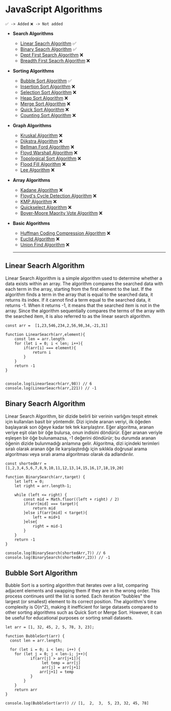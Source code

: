 # JavaScript Algorithms

`✅ -> Added`
`❌ -> Not added`

* **Search Algorithms**
  * [Linear Seacrh Algorithm](#Linear-Seacrh-Algorithm) ✅
  * [Binary Seacrh Algorithm](#Binary-Seacrh-Algorithm) ✅
  * [Dept First Search Algorithm]() ❌
  * [Breadth First Seacrh Algorithm]() ❌
 
* **Sorting Algorithms**
  * [Bubble Sort Algorithm](Bubble-Sort-Algorithm) ✅
  * [Insertion Sort Algorithm]() ❌
  * [Selection Sort Algorithm]() ❌
  * [Heap Sort Algorithm]() ❌
  * [Merge Sort Algorithm]() ❌
  * [Quick Sort Algorithm]() ❌
  * [Counting Sort Algorithm]() ❌

* **Graph Algorithms**
  * [Kruskal Algorithm]() ❌
  * [Dijkstra Algorithm]() ❌
  * [Bellman Ford Algorithm]() ❌
  * [Floyd Warshall Algorithm]() ❌
  * [Topological Sort Algorithm]() ❌
  * [Flood Fill Algorithm]() ❌
  * [Lee Algorithm]() ❌

* **Array Algorithms**
  * [Kadane Algorithm]() ❌
  * [Floyd's Cycle Detection Algorithm]() ❌
  * [KMP Algorithm]() ❌
  * [Quickselect Algorithm]() ❌
  * [Boyer-Moore Maority Vote Algorithm]() ❌

* **Basic Algorithms**
  * [Huffman Coding Compression Algorithm]() ❌
  * [Euclid Algorithm]() ❌
  * [Union Find Algorithm]() ❌
  
  <hr>

## Linear Seacrh Algorithm

Linear Search Algorithm is a simple algorithm used to determine whether a data exists within an array. The algorithm compares the searched data with each term in the array, starting from the first element to the last. If the algorithm finds a term in the array that is equal to the searched data, it returns its index. If it cannot find a term equal to the searched data, it returns -1. When it returns -1, it means that the searched item is not in the array. Since the algorithm sequentially compares the terms of the array with the searched item, it is also referred to as the linear search algorithm.

```
const arr =  [1,23,546,234,2,56,98,34,-21,31]

function LinearSeacrh(arr,element){
    const len = arr.length
    for (let i = 0; i < len; i++){
        if(arr[i] === element){
            return i
        }        
    }
    return -1
}


console.log(LinearSeacrh(arr,98)) // 6
console.log(LinearSeacrh(arr,221)) // -1

```

## Binary Seacrh Algorithm

Linear Search Algorithm, bir dizide belirli bir verinin varlığını tespit etmek için kullanılan basit bir yöntemdir. Dizi içinde aranan veriyi, ilk öğeden başlayarak son öğeye kadar tek tek karşılaştırır. Eğer algoritma, aranan veriye eşit olan bir öğe bulursa, onun indisini döndürür. Eğer aranan veriyle eşleşen bir öğe bulunamazsa, -1 değerini döndürür; bu durumda aranan öğenin dizide bulunmadığı anlamına gelir. Algoritma, dizi içindeki terimleri sıralı olarak aranan öğe ile karşılaştırdığı için sıklıkla doğrusal arama algoritması veya sıralı arama algoritması olarak da adlandırılır.

```
const shortedArr = [1,2,3,4,5,6,7,8,9,10,11,12,13,14,15,16,17,18,19,20]

function BinarySearch(arr,target) {
    let left = 0;
    let right = arr.length-1;

    while (left <= right) {
        const mid = Math.floor((left + right) / 2)
        if(arr[mid] === target){
            return mid
        }else if(arr[mid] < target){
            left = mid+1
        }else{
            right = mid-1
        }
    }
    return -1
}

console.log(BinarySearch(shortedArr,7)) // 6
console.log(BinarySearch(shortedArr,23)) // -1

```

## Bubble Sort Algorithm

Bubble Sort is a sorting algorithm that iterates over a list, comparing adjacent elements and swapping them if they are in the wrong order. This process continues until the list is sorted. Each iteration "bubbles" the largest (or smallest) element to its correct position. The algorithm's time complexity is O(n^2), making it inefficient for large datasets compared to other sorting algorithms such as Quick Sort or Merge Sort. However, it can be useful for educational purposes or sorting small datasets.

```
let arr = [1, 32, 45, 2, 5, 78, 3, 23];

function BubbleSort(arr) {
  const len = arr.length;

  for (let i = 0; i < len; i++) {
    for (let j = 0; j < len-i; j++){
           if(arr[j] > arr[j+1]){
                let temp = arr[j]
                arr[j] = arr[j+1]
               arr[j+1] = temp
           }
        }
    }
    return arr
}

console.log(BubbleSort(arr)) // [1,  2,  3,  5, 23, 32, 45, 78]
```